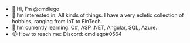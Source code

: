 - 👋 Hi, I’m @cmdiego
- 👀 I’m interested in: All kinds of things. I have a very ecletic collection of hobbies, ranging from IoT to FinTech.
- 🌱 I’m currently learning: C#, ASP .NET, Angular, SQL, Azure.
- 📫 How to reach me:
  Discord: cmdiego#0564
